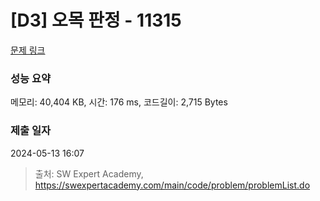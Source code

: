 # [D3] 오목 판정 - 11315 

[문제 링크](https://swexpertacademy.com/main/code/problem/problemDetail.do?contestProbId=AXaSUPYqPYMDFASQ) 

### 성능 요약

메모리: 40,404 KB, 시간: 176 ms, 코드길이: 2,715 Bytes

### 제출 일자

2024-05-13 16:07



> 출처: SW Expert Academy, https://swexpertacademy.com/main/code/problem/problemList.do